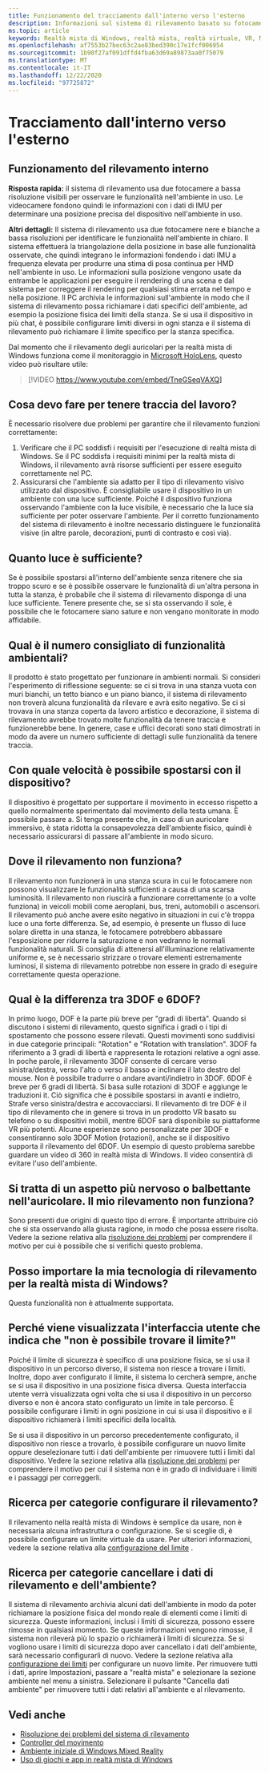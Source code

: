 ```yaml
---
title: Funzionamento del tracciamento dall'interno verso l'esterno
description: Informazioni sul sistema di rilevamento basato su fotocamera, interno esterno usato negli auricolari per la realtà mista di Windows.
ms.topic: article
keywords: Realtà mista di Windows, realtà mista, realtà virtuale, VR, MR, Inside-out, Inside out, tracking, videocamera
ms.openlocfilehash: af7553b27bec63c2ae83bed390c17e1fcf006954
ms.sourcegitcommit: 1b90f27af091dffd4fba63d69a89873aa0f75079
ms.translationtype: MT
ms.contentlocale: it-IT
ms.lasthandoff: 12/22/2020
ms.locfileid: "97725872"
---
```

# <a name="inside-out-tracking"></a>Tracciamento dall'interno verso l'esterno

## <a name="how-does-inside-out-tracking-work"></a>Funzionamento del rilevamento interno

**Risposta rapida:** il sistema di rilevamento usa due fotocamere a bassa risoluzione visibili per osservare le funzionalità nell'ambiente in uso. Le videocamere fondono quindi le informazioni con i dati di IMU per determinare una posizione precisa del dispositivo nell'ambiente in uso.

**Altri dettagli:** Il sistema di rilevamento usa due fotocamere nere e bianche a bassa risoluzioni per identificare le funzionalità nell'ambiente in chiaro. Il sistema effettuerà la triangolazione della posizione in base alle funzionalità osservate, che quindi integrano le informazioni fondendo i dati IMU a frequenza elevata per produrre una stima di posa continua per HMD nell'ambiente in uso. Le informazioni sulla posizione vengono usate da entrambe le applicazioni per eseguire il rendering di una scena e dal sistema per correggere il rendering per qualsiasi stima errata nel tempo e nella posizione. Il PC archivia le informazioni sull'ambiente in modo che il sistema di rilevamento possa richiamare i dati specifici dell'ambiente, ad esempio la posizione fisica dei limiti della stanza. Se si usa il dispositivo in più chat, è possibile configurare limiti diversi in ogni stanza e il sistema di rilevamento può richiamare il limite specifico per la stanza specifica.

Dal momento che il rilevamento degli auricolari per la realtà mista di Windows funziona come il monitoraggio in [Microsoft HoloLens](https://www.microsoft.com/en-us/hololens), questo video può risultare utile:

>[!VIDEO https://www.youtube.com/embed/TneGSeqVAXQ]

## <a name="what-do-i-need-to-make-tracking-work-well"></a>Cosa devo fare per tenere traccia del lavoro?

È necessario risolvere due problemi per garantire che il rilevamento funzioni correttamente:
1. Verificare che il PC soddisfi i requisiti per l'esecuzione di realtà mista di Windows. Se il PC soddisfa i requisiti minimi per la realtà mista di Windows, il rilevamento avrà risorse sufficienti per essere eseguito correttamente nel PC.
2. Assicurarsi che l'ambiente sia adatto per il tipo di rilevamento visivo utilizzato dal dispositivo. È consigliabile usare il dispositivo in un ambiente con una luce sufficiente. Poiché il dispositivo funziona osservando l'ambiente con la luce visibile, è necessario che la luce sia sufficiente per poter osservare l'ambiente. Per il corretto funzionamento del sistema di rilevamento è inoltre necessario distinguere le funzionalità visive (in altre parole, decorazioni, punti di contrasto e così via).

## <a name="how-much-light-is-enough-light"></a>Quanto luce è sufficiente?

Se è possibile spostarsi all'interno dell'ambiente senza ritenere che sia troppo scuro e se è possibile osservare le funzionalità di un'altra persona in tutta la stanza, è probabile che il sistema di rilevamento disponga di una luce sufficiente. Tenere presente che, se si sta osservando il sole, è possibile che le fotocamere siano sature e non vengano monitorate in modo affidabile. 

## <a name="what-is-the-recommended-number-of-environmental-features"></a>Qual è il numero consigliato di funzionalità ambientali?

Il prodotto è stato progettato per funzionare in ambienti normali. Si consideri l'esperimento di riflessione seguente: se ci si trova in una stanza vuota con muri bianchi, un tetto bianco e un piano bianco, il sistema di rilevamento non troverà alcuna funzionalità da rilevare e avrà esito negativo. Se ci si trovava in una stanza coperta da lavoro artistico e decorazione, il sistema di rilevamento avrebbe trovato molte funzionalità da tenere traccia e funzionerebbe bene. In genere, case e uffici decorati sono stati dimostrati in modo da avere un numero sufficiente di dettagli sulle funzionalità da tenere traccia.

## <a name="how-fast-can-i-move-with-the-device"></a>Con quale velocità è possibile spostarsi con il dispositivo?

Il dispositivo è progettato per supportare il movimento in eccesso rispetto a quello normalmente sperimentato dal movimento della testa umana. È possibile passare a. Si tenga presente che, in caso di un auricolare immersivo, è stata ridotta la consapevolezza dell'ambiente fisico, quindi è necessario assicurarsi di passare all'ambiente in modo sicuro.

## <a name="where-will-tracking-not-work"></a>Dove il rilevamento non funziona?

Il rilevamento non funzionerà in una stanza scura in cui le fotocamere non possono visualizzare le funzionalità sufficienti a causa di una scarsa luminosità. Il rilevamento non riuscirà a funzionare correttamente (o a volte funziona) in veicoli mobili come aeroplani, bus, treni, automobili o ascensori. Il rilevamento può anche avere esito negativo in situazioni in cui c'è troppa luce o una forte differenza. Se, ad esempio, è presente un flusso di luce solare diretta in una stanza, le fotocamere potrebbero abbassare l'esposizione per ridurre la saturazione e non vedranno le normali funzionalità naturali. Si consiglia di attenersi all'illuminazione relativamente uniforme e, se è necessario strizzare o trovare elementi estremamente luminosi, il sistema di rilevamento potrebbe non essere in grado di eseguire correttamente questa operazione. 

## <a name="what-is-the-difference-between-3dof-and-6dof"></a>Qual è la differenza tra 3DOF e 6DOF?

In primo luogo, DOF è la parte più breve per "gradi di libertà". Quando si discutono i sistemi di rilevamento, questo significa i gradi o i tipi di spostamento che possono essere rilevati. Questi movimenti sono suddivisi in due categorie principali: "Rotation" e "Rotation with translation". 3DOF fa riferimento a 3 gradi di libertà e rappresenta le rotazioni relative a ogni asse. In poche parole, il rilevamento 3DOF consente di cercare verso sinistra/destra, verso l'alto o verso il basso e inclinare il lato destro del mouse. Non è possibile tradurre o andare avanti/indietro in 3DOF. 6DOF è breve per 6 gradi di libertà. Si basa sulle rotazioni di 3DOF e aggiunge le traduzioni it. Ciò significa che è possibile spostarsi in avanti e indietro, Strafe verso sinistra/destra e accovacciarsi. Il rilevamento di tre DOF è il tipo di rilevamento che in genere si trova in un prodotto VR basato su telefono o su dispositivi mobili, mentre 6DOF sarà disponibile su piattaforme VR più potenti. Alcune esperienze sono personalizzate per 3DOF e consentiranno solo 3DOF Motion (rotazioni), anche se il dispositivo supporta il rilevamento del 6DOF. Un esempio di questo problema sarebbe guardare un video di 360 in realtà mista di Windows. Il video consentirà di evitare l'uso dell'ambiente.

## <a name="things-are-jittering-or-stuttering-in-my-headset-is-my-tracking-not-working"></a>Si tratta di un aspetto più nervoso o balbettante nell'auricolare. Il mio rilevamento non funziona?

Sono presenti due origini di questo tipo di errore. È importante attribuire ciò che si sta osservando alla giusta ragione, in modo che possa essere risolta. Vedere la sezione relativa alla [risoluzione dei problemi](tracking.md) per comprendere il motivo per cui è possibile che si verifichi questo problema.

## <a name="can-i-bring-my-own-tracking-technology-to-windows-mixed-reality"></a>Posso importare la mia tecnologia di rilevamento per la realtà mista di Windows?

Questa funzionalità non è attualmente supportata.

## <a name="why-do-i-see-ui-that-says-cant-find-your-boundary"></a>Perché viene visualizzata l'interfaccia utente che indica che "non è possibile trovare il limite?"

Poiché il limite di sicurezza è specifico di una posizione fisica, se si usa il dispositivo in un percorso diverso, il sistema non riesce a trovare i limiti. Inoltre, dopo aver configurato il limite, il sistema lo cercherà sempre, anche se si usa il dispositivo in una posizione fisica diversa. Questa interfaccia utente verrà visualizzata ogni volta che si usa il dispositivo in un percorso diverso e non è ancora stato configurato un limite in tale percorso. È possibile configurare i limiti in ogni posizione in cui si usa il dispositivo e il dispositivo richiamerà i limiti specifici della località.

Se si usa il dispositivo in un percorso precedentemente configurato, il dispositivo non riesce a trovarlo, è possibile configurare un nuovo limite oppure deselezionare tutti i dati dell'ambiente per rimuovere tutti i limiti dal dispositivo. Vedere la sezione relativa alla [risoluzione dei problemi](tracking.md) per comprendere il motivo per cui il sistema non è in grado di individuare i limiti e i passaggi per correggerli.

## <a name="how-do-i-set-up-tracking"></a>Ricerca per categorie configurare il rilevamento?

Il rilevamento nella realtà mista di Windows è semplice da usare, non è necessaria alcuna infrastruttura o configurazione. Se si sceglie di, è possibile configurare un limite virtuale da usare. Per ulteriori informazioni, vedere la sezione relativa alla [configurazione del limite](set-up-windows-mixed-reality.md#set-up-your-room-boundary) .

## <a name="how-do-i-clear-tracking-and-environment-data"></a>Ricerca per categorie cancellare i dati di rilevamento e dell'ambiente?

Il sistema di rilevamento archivia alcuni dati dell'ambiente in modo da poter richiamare la posizione fisica del mondo reale di elementi come i limiti di sicurezza. Queste informazioni, inclusi i limiti di sicurezza, possono essere rimosse in qualsiasi momento. Se queste informazioni vengono rimosse, il sistema non rileverà più lo spazio o richiamerà i limiti di sicurezza. Se si vogliono usare i limiti di sicurezza dopo aver cancellato i dati dell'ambiente, sarà necessario configurarli di nuovo. Vedere la sezione relativa alla [configurazione dei limiti](set-up-windows-mixed-reality.md#set-up-your-room-boundary) per configurare un nuovo limite. Per rimuovere tutti i dati, aprire Impostazioni, passare a "realtà mista" e selezionare la sezione ambiente nel menu a sinistra. Selezionare il pulsante "Cancella dati ambiente" per rimuovere tutti i dati relativi all'ambiente e al rilevamento.

## <a name="see-also"></a>Vedi anche
* [Risoluzione dei problemi del sistema di rilevamento](tracking.md)
* [Controller del movimento](controllers-in-wmr.md)
* [Ambiente iniziale di Windows Mixed Reality](your-mixed-reality-home.md)
* [Uso di giochi e app in realtà mista di Windows](using-games-and-apps-in-windows-mixed-reality.md)
